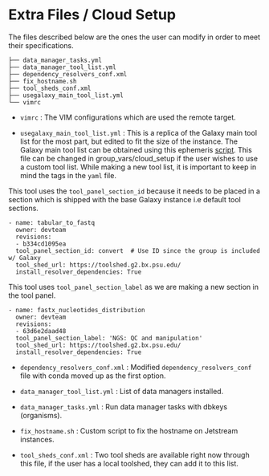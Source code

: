 # Extra Files / Cloud Setup 

The files described below are the ones the user can modify in order to meet their specifications.

```
├── data_manager_tasks.yml
├── data_manager_tool_list.yml
├── dependency_resolvers_conf.xml
├── fix_hostname.sh
├── tool_sheds_conf.xml
├── usegalaxy_main_tool_list.yml
└── vimrc
```

* `vimrc` : The VIM configurations which are used the remote target.

* `usegalaxy_main_tool_list.yml` : This is a replica of the Galaxy main tool list for the most part, but edited to fit the size of the instance. The Galaxy main tool list can be obtained using this ephemeris [script](https://github.com/galaxyproject/ephemeris/blob/master/ephemeris/get_tool_list_from_galaxy.py). This file can be changed in group_vars/cloud_setup if the user wishes to use a custom tool list. While making a new tool list, it is important to keep in mind the tags in the `yaml` file.

This tool uses the `tool_panel_section_id` because it needs to be placed in a section which is shipped with the base Galaxy instance i.e default tool sections.
```
- name: tabular_to_fastq
  owner: devteam
  revisions:
  - b334cd1095ea
  tool_panel_section_id: convert  # Use ID since the group is included w/ Galaxy
  tool_shed_url: https://toolshed.g2.bx.psu.edu/
  install_resolver_dependencies: True
```

This tool uses `tool_panel_section_label` as we are making a new section in the tool panel.

```
- name: fastx_nucleotides_distribution
  owner: devteam
  revisions:
  - 63d6e2daad48
  tool_panel_section_label: 'NGS: QC and manipulation'
  tool_shed_url: https://toolshed.g2.bx.psu.edu/
  install_resolver_dependencies: True
```

 * `dependency_resolvers_conf.xml` : Modified `dependency_resolvers_conf` file with conda moved up as the first option.

 * `data_manager_tool_list.yml` : List of data managers installed.

 * `data_manager_tasks.yml` : Run data manager tasks with dbkeys (organisms).

 * `fix_hostname.sh` : Custom script to fix the hostname on Jetstream instances.

 *  `tool_sheds_conf.xml` : Two tool sheds are available right now through this file, if the user has a local toolshed, they can add it to this list.
